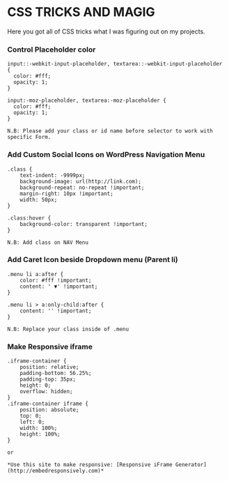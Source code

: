 # CSS TRICKS AND MAGIG
Here you got all of CSS tricks what I was figuring out on my projects.

### Control Placeholder color
	input::-webkit-input-placeholder, textarea::-webkit-input-placeholder {
	  color: #fff;
	  opacity: 1;
	}

	input:-moz-placeholder, textarea:-moz-placeholder {
	  color: #fff;
	  opacity: 1;
	}

	N.B: Please add your class or id name before selector to work with specific Form.

### Add Custom Social Icons on WordPress Navigation Menu
	.class {
		text-indent: -9999px;
		background-image: url(http://link.com);
		background-repeat: no-repeat !important;
		margin-right: 10px !important;
		width: 50px;
	}

	.class:hover {
		background-color: transparent !important;
	}

	N.B: Add class on NAV Menu

### Add Caret Icon beside Dropdown menu (Parent li)
	.menu li a:after {
		color: #fff !important;
		content: ' ▼' !important;
	}

	.menu li > a:only-child:after {
		content: '' !important;
	}

	N.B: Replace your class inside of .menu 

### Make Responsive iframe
	.iframe-container {
		position: relative;
		padding-bottom: 56.25%;
		padding-top: 35px;
		height: 0;
		overflow: hidden;
	}
	.iframe-container iframe {
		position: absolute;
		top: 0;
		left: 0;
		width: 100%;
		height: 100%;
	}

	or

	*Use this site to make responsive: [Responsive iFrame Generator](http://embedresponsively.com)*